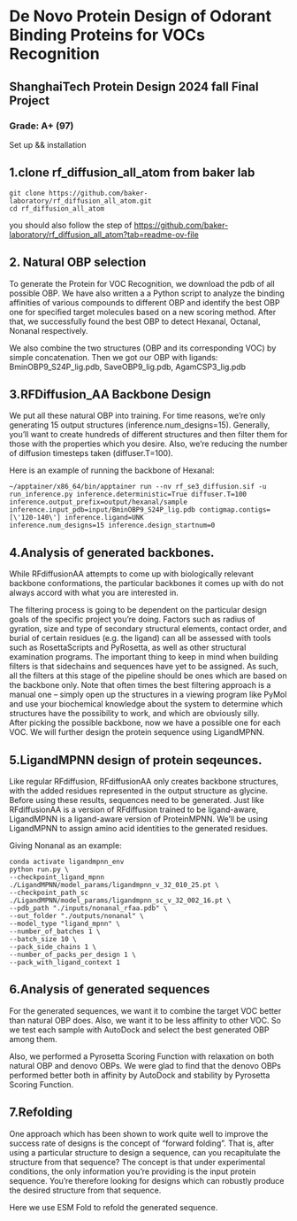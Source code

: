 # De Novo Protein Design of Odorant Binding Proteins for VOCs Recognition

## ShanghaiTech Protein Design 2024 fall Final Project  

### Grade: A+ (97)

Set up && installation

## 1.clone rf_diffusion_all_atom from baker lab

``` 
git clone https://github.com/baker-laboratory/rf_diffusion_all_atom.git
cd rf_diffusion_all_atom
```

you should also follow the step of https://github.com/baker-laboratory/rf_diffusion_all_atom?tab=readme-ov-file

## 2. Natural OBP selection
To generate the Protein for VOC Recognition, we download the pdb of all possible OBP.
We have also written a a Python script to analyze the binding affinities of various compounds to different OBP and identify the best OBP one for specified target molecules based on a new scoring method. After that, we successfully found the best OBP to detect Hexanal, Octanal, Nonanal respectively.

We also combine the two structures (OBP and its corresponding VOC) by simple concatenation. Then we got our OBP with ligands: BminOBP9_S24P_lig.pdb, SaveOBP9_lig.pdb, AgamCSP3_lig.pdb  

## 3.RFDiffusion_AA Backbone Design
We put all these natural OBP into training.
For time reasons, we’re only generating 15 output structures (inference.num_designs=15). Generally, you’ll
want to create hundreds of different structures and then filter them for those with the properties which you desire.
Also, we’re reducing the number of diffusion timesteps taken (diffuser.T=100).

Here is an example of running the backbone of Hexanal:


```
~/apptainer/x86_64/bin/apptainer run --nv rf_se3_diffusion.sif -u run_inference.py inference.deterministic=True diffuser.T=100 inference.output_prefix=output/hexanal/sample
inference.input_pdb=input/BminOBP9_S24P_lig.pdb contigmap.contigs=[\'120-140\'] inference.ligand=UNK
inference.num_designs=15 inference.design_startnum=0
```

## 4.Analysis of generated backbones.
While RFdiffusionAA attempts to come up with biologically relevant backbone conformations, the particular backbones it comes up with do not always accord with what you are interested in.

The filtering process is going to be dependent on the particular design goals of the specific project you’re doing.
Factors such as radius of gyration, size and type of secondary structural elements, contact order, and burial of
certain residues (e.g. the ligand) can all be assessed with tools such as RosettaScripts and PyRosetta, as well as
other structural examination programs. The important thing to keep in mind when building filters is that sidechains
and sequences have yet to be assigned. As such, all the filters at this stage of the pipeline should be ones which
are based on the backbone only.
Note that often times the best filtering approach is a manual one – simply open up the structures in a viewing
program like PyMol and use your biochemical knowledge about the system to determine which structures have the
possibility to work, and which are obviously silly.  
After picking the possible backbone, now we have a possible one for each VOC. We will further design the protein sequence using LigandMPNN.  

## 5.LigandMPNN design of protein seqeunces.
Like regular RFdiffusion, RFdiffusionAA only creates backbone structures, with the added residues represented in
the output structure as glycine. Before using these results, sequences need to be generated. Just like RFdiffusionAA
is a version of RFdiffusion trained to be ligand-aware, LigandMPNN is a ligand-aware version of ProteinMPNN.
We’ll be using LigandMPNN to assign amino acid identities to the generated residues.  

Giving Nonanal as an example:
```
conda activate ligandmpnn_env
python run.py \
--checkpoint_ligand_mpnn ./LigandMPNN/model_params/ligandmpnn_v_32_010_25.pt \
--checkpoint_path_sc ./LigandMPNN/model_params/ligandmpnn_sc_v_32_002_16.pt \
--pdb_path "./inputs/nonanal_rfaa.pdb" \
--out_folder "./outputs/nonanal" \
--model_type "ligand_mpnn" \
--number_of_batches 1 \
--batch_size 10 \
--pack_side_chains 1 \
--number_of_packs_per_design 1 \
--pack_with_ligand_context 1
```

## 6.Analysis of generated sequences
For the generated sequences, we want it to combine the target VOC better than natural OBP does. Also, we want it to be less affinity to other VOC. So we test each sample with AutoDock and select the best generated OBP among them.

Also, we performed a Pyrosetta Scoring Function with relaxation on both natural OBP and denovo OBPs. We were glad to find that the denovo OBPs performed better both in affinity by AutoDock and stability by Pyrosetta Scoring Function.

## 7.Refolding
One approach which has been shown to work quite well to improve the success rate of designs is the concept of
“forward folding”. That is, after using a particular structure to design a sequence, can you recapitulate the structure
from that sequence? The concept is that under experimental conditions, the only information you’re providing is
the input protein sequence. You’re therefore looking for designs which can robustly produce the desired structure
from that sequence.

Here we use ESM Fold to refold the generated sequence. 
